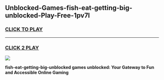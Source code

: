 
## Unblocked-Games-fish-eat-getting-big-unblocked-Play-Free-1pv7l
<h3>
<a href="https://premium76.site?title=fish-eat-getting-big-unblocked&ref=23A">CLICK TO PLAY</a></h3>
<hr>

<h3>
<a href="https://premium76.site?title=fish-eat-getting-big-unblocked&ref=23A">CLICK 2 PLAY</a>
  
</h3>

<a href="https://premium76.site?title=fish-eat-getting-big-unblocked&ref=23A"><img src="https://clearcache.store/games.png"></a>


**fish-eat-getting-big-unblocked games unblocked: Your Gateway to Fun and Accessible Online Gaming**
